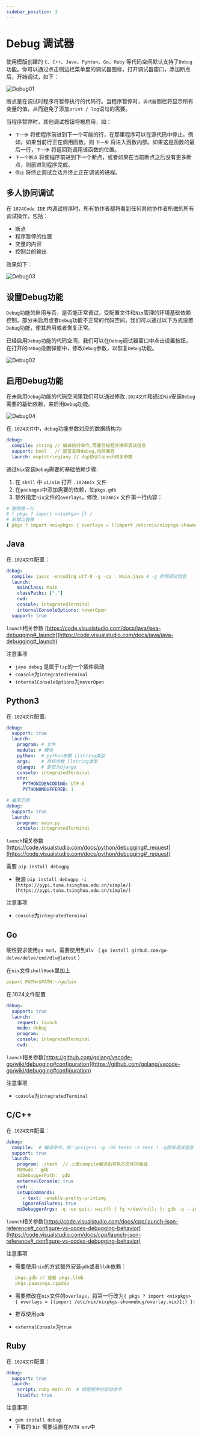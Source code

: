 ```yaml
---
sidebar_position: 3
---
```


# Debug 调试器

使用模版创建的 `C`、`C++`、`Java`、`Pyhton`、`Go`、`Ruby` 等代码空间默认支持了`Debug`功能。你可以通过点击侧边栏菜单里的调试器图标，打开调试器窗口，添加断点后，开始调试，如下：

![Debug01](https://1024-staging-1258723534.cos.ap-guangzhou.myqcloud.com/assets/Debug01.png)

断点是在调试时程序将暂停执行的代码行。当程序暂停时，`调试器`侧栏将显示所有变量的值，从而避免了添加`print / log`语句的需要。

当程序暂停时，其他调试按钮将被启用，如：
- `下一步` 将使程序前进到下一个可能的行，在那里程序可以在源代码中停止。例如，如果当前行正在调用函数，则 `下一步` 将进入函数内部。如果这是函数的最后一行，`下一步` 将返回到调用该函数的位置。
- `下一个断点` 将使程序前进到下一个断点，或者如果在当前断点之后没有更多断点，则前进到程序完成。
- `停止` 将终止调试会话并终止正在调试的进程。


## 多人协同调试

在 `1024Code IDE` 内调试程序时，所有协作者都将看到任何其他协作者所做的所有调试操作，包括：
- 断点
- 程序暂停的位置
- 变量的内容
- 控制台的输出

效果如下：

![Debug03](https://1024-staging-1258723534.cos.ap-guangzhou.myqcloud.com/assets/debug03.gif)


## 设置Debug功能

`Debug`功能的启用与否，是否能正常调试，受配置文件和`Nix`管理的环境基础依赖控制。部分未启用或者`Debug`功能不正常的代码空间，我们可以通过以下方式设置`Debug`功能，使其启用或者恢复正常。

已经启用`Debug`功能的代码空间，我们可以在`Debug`调试器窗口中点击设置按钮，在打开的`Debug`设置弹窗中，修改`Debug`参数，以恢复`Debug`功能。

![Debug02](https://1024-staging-1258723534.cos.ap-guangzhou.myqcloud.com/assets/debug02.png)


## 启用Debug功能

在未启用`Debug`功能的代码空间里我们可以通过修改`.1024文件`和通过`Nix`安装`Debug`需要的基础依赖，来启用`Debug`功能。

![Debug04](https://1024-staging-1258723534.cos.ap-guangzhou.myqcloud.com/assets/Debug04.png)

在`.1024文件`中，`debug`功能参数对应的数据结构为: 

```yaml
debug: 
  compile: string // 编译执行命令,需要目标程序携带调试信息
  support: bool   // 是否支持debug,向前兼容
  launch: map[string]any // dap协议launch相关参数
```

通过`Nix`安装`Debug`需要的基础依赖步骤:
1. 在 `shell` 中 `vi/vim` 打开 `.1024nix` 文件
2. 在`packages`中添加需要的依赖，如`pkgs.gdb`
3. 额外指定`nix`文件的`overlays`，修改`.1024nix` 文件第一行内容：
``` yaml
# 删除第一行
# { pkgs ? import <nixpkgs> {} }
# 新增以替换
{ pkgs ? import <nixpkgs> { overlays = [(import /etc/nix/nixpkgs-showmebug/overlay.nix)];} }: 
```

## Java

在`.1024文件`配置：
    
```yaml
debug:
  compile: javac -encoding utf-8 -g -cp . Main.java # -g 附带调试信息
  launch:
    mainClass: Main
    classPaths: ["."]
    cwd: .
    console: integratedTerminal
    internalConsoleOptions: neverOpen
  support: true

```

`launch`相关参数   [https://code.visualstudio.com/docs/java/java-debugging#_launch](https://code.visualstudio.com/docs/java/java-debugging#_launch)

注意事项
- `java debug` 是属于`lsp`的一个插件启动
- `console`为`integratedTerminal`
- `internalConsoleOptions`为`neverOpen`

## Python3

在`.1024文件`配置:

```yaml
debug:
  support: true
  launch:
    program: # 文件
    module: # 模块
    python:  # python参数 []string类型
    args:    # 目标参数 []string类型
    django:  # 是否为django
    console: integratedTerminal
    env:
      PYTHONIOENCODING: UTF-8
      PYTHONUNBUFFERED: 1

# 最简示例
debug:
  support: true
  launch:
    program: main.py
    console: integratedTerminal
```

`launch`相关参数   [https://code.visualstudio.com/docs/python/debugging#_request](https://code.visualstudio.com/docs/python/debugging#_request)

需要 `pip install debugpy`
- 换源 `pip install debugpy -i [https://pypi.tuna.tsinghua.edu.cn/simple/](https://pypi.tuna.tsinghua.edu.cn/simple/)`

注意事项
- `console`为`integratedTerminal`

## Go

硬性要求使用`go mod`，需要使用到`dlv` （ `go install github.com/go-delve/delve/cmd/dlv@latest` ）

在`nix`文件`shellHook`里加上

```yaml
export PATH=$PATH:~/go/bin
```

在.1024文件配置

```yaml
debug:
  support: true
  launch:
    request: launch
    mode: debug
    program: .
    console: integratedTerminal
    cwd: .
```

`launch`相关参数[https://github.com/golang/vscode-go/wiki/debugging#configuration](https://github.com/golang/vscode-go/wiki/debugging#configuration)

注意事项
- `console`为`integratedTerminal`

## C/C++

在`.1024文件`配置：

```yaml
debug:
  compile:  # 编译命令，如：gcc(g++) -g -O0 testc -o test ( -g附带调试信息 -O0关闭优化)
  support: true
  launch:
    program: ./test  // 上面compile编译出可执行文件的路径
    MIMode： gdb
    miDebuggerPath： gdb
    externalConsole: true
    cwd: .
    setupCommands:
      - text: -enable-pretty-printing
      ignoreFailures: true
    miDebuggerArgs: -q -ex quit; wait() { fg >/dev/null; }; gdb -q --interpreter=mi // gdb情况下使用
```

`launch`相关参数[https://code.visualstudio.com/docs/cpp/launch-json-reference#_configure-vs-codes-debugging-behavior](https://code.visualstudio.com/docs/cpp/launch-json-reference#_configure-vs-codes-debugging-behavior)


注意事项
- 需要使用`nix`的方式额外安装`gdb`或者`lldb`依赖：

  ```yaml
  pkgs.gdb // 或者 pkgs.lldb
  pkgs.paaspkgs.cppdap
  ```

- 需要修改在`nix`文件的`overlays`，将第一行改为` { pkgs ? import <nixpkgs> { overlays = [(import /etc/nix/nixpkgs-showmebug/overlay.nix)];} }: `
- 推荐使用`gdb`
- `externalConsole`为`true`

## Ruby

在`.1024文件`配置：

```yaml
debug:
  support: true
  launch:
    script: ruby main.rb  # 就是程序的启动命令
    localfs: true
```
注意事项:
- `gem install debug`
- 下载的 `bin` 需要设置在`PATH env`中
